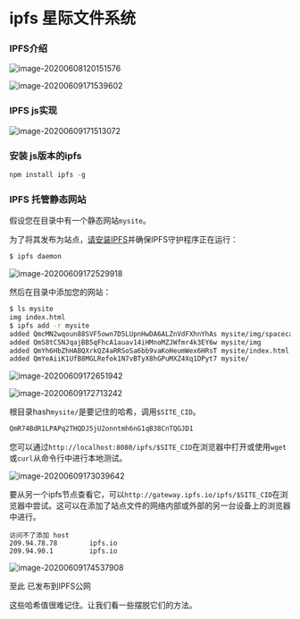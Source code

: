 # ipfs 星际文件系统

### IPFS介绍

![image-20200608120151576](http://guokai1.oss-cn-beijing.aliyuncs.com/img/image-20200608120151576.png)



![image-20200609171539602](http://guokai1.oss-cn-beijing.aliyuncs.com/img/image-20200609171539602.png)

### IPFS js实现

![image-20200609171513072](http://guokai1.oss-cn-beijing.aliyuncs.com/img/image-20200609171513072.png)

### 安装 js版本的ipfs

```javascript
npm install ipfs -g
```

### IPFS 托管静态网站

假设您在目录中有一个静态网站`mysite`。

为了将其发布为站点，[请安装IPFS](https://docs.ipfs.io/install/)并确保IPFS守护程序正在运行：

```bash
$ ipfs daemon
```

![image-20200609172529918](http://guokai1.oss-cn-beijing.aliyuncs.com/img/image-20200609172529918.png)

然后在目录中添加您的网站：

```bash
$ ls mysite
img index.html
$ ipfs add -r mysite
added QmcMN2wqoun88SVF5own7D5LUpnHwDA6ALZnVdFXhnYhAs mysite/img/spacecat.jpg
added QmS8tC5NJqajBB5qFhcA1auav14iHMnoMZJWfmr4k3EY6w mysite/img
added QmYh6HbZhHABQXrkQZ4aRRSoSa6bb9vaKoHeumWex6HRsT mysite/index.html
added QmYeAiiK1UfB8MGLRefok1N7vBTyX8hGPuMXZ4Xq1DPyt7 mysite/
```

![image-20200609172651942](http://guokai1.oss-cn-beijing.aliyuncs.com/img/image-20200609172651942.png)

![image-20200609172713242](http://guokai1.oss-cn-beijing.aliyuncs.com/img/image-20200609172713242.png)

根目录hash`mysite/`是要记住的哈希，调用`$SITE_CID`。

```sh
QmR74BdR1LPAPq2THQDJ5jU2onntmh6nG1qB38CnTQGJD1
```

您可以通过`http://localhost:8080/ipfs/$SITE_CID`在浏览器中打开或使用`wget`或`curl`从命令行中进行本地测试。

![image-20200609173039642](http://guokai1.oss-cn-beijing.aliyuncs.com/img/image-20200609173039642.png)

要从另一个ipfs节点查看它，可以`http://gateway.ipfs.io/ipfs/$SITE_CID`在浏览器中尝试。这可以在添加了站点文件的网络内部或外部的另一台设备上的浏览器中进行。

```shell
访问不了添加 host 
209.94.78.78        ipfs.io
209.94.90.1         ipfs.io
```

![image-20200609174537908](http://guokai1.oss-cn-beijing.aliyuncs.com/img/image-20200609174537908.png)

至此 已发布到IPFS公网



这些哈希值很难记住。让我们看一些摆脱它们的方法。